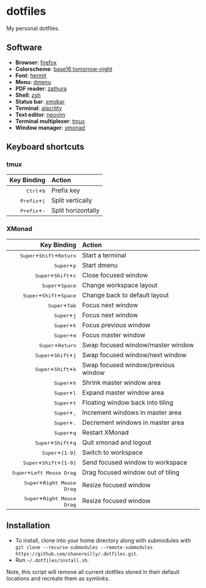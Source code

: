 # dotfiles
My personal dotfiles. 

## Software
- **Browser**: [firefox](https://www.mozilla.org/en-US/exp/firefox/)
- **Colorscheme**: [base16 tomorrow-night](https://github.com/chriskempson/base16-tomorrow-scheme)
- **Font**: [hermit](https://pcaro.es/p/hermit/)
- **Menu**: [dmenu](https://tools.suckless.org/dmenu/)
- **PDF reader**: [zathura](https://pwmt.org/projects/zathura/)
- **Shell**: [zsh](http://zsh.sourceforge.net/)
- **Status bar**: [xmobar](https://xmobar.org/)
- **Terminal**: [alacritty](https://github.com/alacritty/alacritty)
- **Text editor**: [neovim](https://neovim.io/)
- **Terminal multiplexer**: [tmux](https://github.com/tmux/tmux/wiki)
- **Window manager**: [xmonad](https://xmonad.org/)

## Keyboard shortcuts

### tmux

|                 Key Binding                        |                  Action             |
|---------------------------------------------------:|:------------------------------------|
|<kbd>Ctrl</kbd>+<kbd>b</kbd>                        | Prefix key                          |
|<kbd>Prefix</kbd>+<kbd>\|</kbd>                      | Split vertically                    |
|<kbd>Prefix</kbd>+<kbd>-</kbd>                      | Split horizontally                  |

### XMonad
|                 Key Binding                        |                  Action             |
|---------------------------------------------------:|:------------------------------------|
|<kbd>Super</kbd>+<kbd>Shift</kbd>+<kbd>Return</kbd> | Start a terminal                    |
|<kbd>Super</kbd>+<kbd>p</kbd>                       | Start dmenu                         |
|<kbd>Super</kbd>+<kbd>Shift</kbd>+<kbd>c</kbd>      | Close focused window                |
|<kbd>Super</kbd>+<kbd>Space</kbd>                   | Change workspace layout             |
|<kbd>Super</kbd>+<kbd>Shift</kbd>+<kbd>Space</kbd>  | Change back to default layout       |
|<kbd>Super</kbd>+<kbd>Tab</kbd>                     | Focus next window                   |
|<kbd>Super</kbd>+<kbd>j</kbd>                       | Focus next window                   |
|<kbd>Super</kbd>+<kbd>k</kbd>                       | Focus previous window               |
|<kbd>Super</kbd>+<kbd>m</kbd>                       | Focus master window                 |
|<kbd>Super</kbd>+<kbd>Return</kbd>                  | Swap focused window/master window   |
|<kbd>Super</kbd>+<kbd>Shift</kbd>+<kbd>j</kbd>      | Swap focused window/next window     |
|<kbd>Super</kbd>+<kbd>Shift</kbd>+<kbd>k</kbd>      | Swap focused window/previous window |
|<kbd>Super</kbd>+<kbd>h</kbd>                       | Shrink master window area           |
|<kbd>Super</kbd>+<kbd>l</kbd>                       | Expand master window area           |
|<kbd>Super</kbd>+<kbd>t</kbd>                       | Floating window back into tiling    |
|<kbd>Super</kbd>+<kbd>,</kbd>                       | Increment windows in master area    |
|<kbd>Super</kbd>+<kbd>.</kbd>                       | Decrement windows in master area    |
|<kbd>Super</kbd>+<kbd>q</kbd>                       | Restart XMonad                      |
|<kbd>Super</kbd>+<kbd>Shift</kbd>+<kbd>q</kbd>      | Quit xmonad and logout              |
|<kbd>Super</kbd>+<kbd>[1-9]</kbd>                   | Switch to workspace                 |
|<kbd>Super</kbd>+<kbd>Shift</kbd>+<kbd>[1-9]</kbd>  | Send focused window to workspace    |
|<kbd>Super</kbd>+<kbd>Left Mouse Drag</kbd>         | Drag focused window out of tiling   |
|<kbd>Super</kbd>+<kbd>Right Mouse Drag</kbd>        | Resize focused window               |
|<kbd>Super</kbd>+<kbd>Right Mouse Drag</kbd>        | Resize focused window               |

## Installation
- To install, clone into your home directory along with submodules with `git clone --recurse-submodules --remote-submodules https://github.com/shanereilly/.dotfiles.git`. 
- Run `~/.dotfiles/install.sh`. 

Note, this script will remove all current dotfiles stored in their default locations and recreate them as symlinks.
